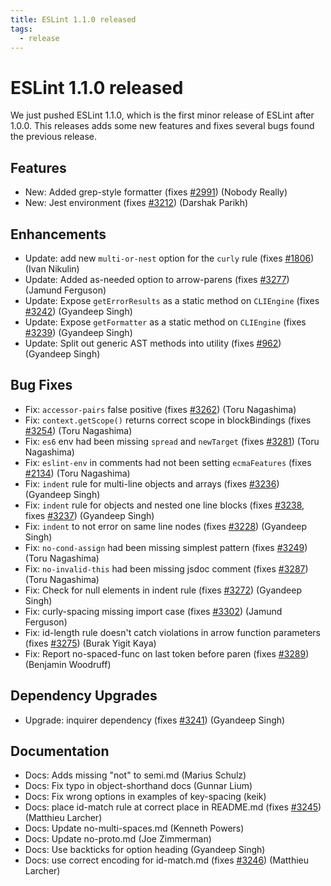 ```yaml
---
title: ESLint 1.1.0 released
tags:
  - release
---
```

# ESLint 1.1.0 released

We just pushed ESLint 1.1.0, which is the first minor release of ESLint after 1.0.0. This releases adds some new features and fixes several bugs found the previous release.

## Features

* New: Added grep-style formatter (fixes [#2991](https://github.com/eslint/eslint/issues/2991)) (Nobody Really)
* New: Jest environment (fixes [#3212](https://github.com/eslint/eslint/issues/3212)) (Darshak Parikh)

## Enhancements

* Update: add new `multi-or-nest` option for the `curly` rule (fixes [#1806](https://github.com/eslint/eslint/issues/1806)) (Ivan Nikulin)
* Update: Added as-needed option to arrow-parens (fixes [#3277](https://github.com/eslint/eslint/issues/3277)) (Jamund Ferguson)
* Update: Expose `getErrorResults` as a static method on `CLIEngine` (fixes [#3242](https://github.com/eslint/eslint/issues/3242)) (Gyandeep Singh)
* Update: Expose `getFormatter` as a static method on `CLIEngine` (fixes [#3239](https://github.com/eslint/eslint/issues/3239)) (Gyandeep Singh)
* Update: Split out generic AST methods into utility (fixes [#962](https://github.com/eslint/eslint/issues/962)) (Gyandeep Singh)

## Bug Fixes

* Fix: `accessor-pairs` false positive (fixes [#3262](https://github.com/eslint/eslint/issues/3262)) (Toru Nagashima)
* Fix: `context.getScope()` returns correct scope in blockBindings (fixes [#3254](https://github.com/eslint/eslint/issues/3254)) (Toru Nagashima)
* Fix: `es6` env had been missing `spread` and `newTarget` (fixes [#3281](https://github.com/eslint/eslint/issues/3281)) (Toru Nagashima)
* Fix: `eslint-env` in comments had not been setting `ecmaFeatures` (fixes [#2134](https://github.com/eslint/eslint/issues/2134)) (Toru Nagashima)
* Fix: `indent` rule for multi-line objects and arrays (fixes [#3236](https://github.com/eslint/eslint/issues/3236)) (Gyandeep Singh)
* Fix: `indent` rule for objects and nested one line blocks (fixes [#3238](https://github.com/eslint/eslint/issues/3238), fixes [#3237](https://github.com/eslint/eslint/issues/3237)) (Gyandeep Singh)
* Fix: `indent` to not error on same line nodes (fixes [#3228](https://github.com/eslint/eslint/issues/3228)) (Gyandeep Singh)
* Fix: `no-cond-assign` had been missing simplest pattern (fixes [#3249](https://github.com/eslint/eslint/issues/3249)) (Toru Nagashima)
* Fix: `no-invalid-this` had been missing jsdoc comment (fixes [#3287](https://github.com/eslint/eslint/issues/3287)) (Toru Nagashima)
* Fix: Check for null elements in indent rule (fixes [#3272](https://github.com/eslint/eslint/issues/3272)) (Gyandeep Singh)
* Fix: curly-spacing missing import case (fixes [#3302](https://github.com/eslint/eslint/issues/3302)) (Jamund Ferguson)
* Fix: id-length rule doesn't catch violations in arrow function parameters (fixes [#3275](https://github.com/eslint/eslint/issues/3275)) (Burak Yigit Kaya)
* Fix: Report no-spaced-func on last token before paren (fixes [#3289](https://github.com/eslint/eslint/issues/3289)) (Benjamin Woodruff)

## Dependency Upgrades

* Upgrade: inquirer dependency (fixes [#3241](https://github.com/eslint/eslint/issues/3241)) (Gyandeep Singh)

## Documentation

* Docs: Adds missing "not" to semi.md (Marius Schulz)
* Docs: Fix typo in object-shorthand docs (Gunnar Lium)
* Docs: Fix wrong options in examples of key-spacing (keik)
* Docs: place id-match rule at correct place in README.md (fixes [#3245](https://github.com/eslint/eslint/issues/3245)) (Matthieu Larcher)
* Docs: Update no-multi-spaces.md (Kenneth Powers)
* Docs: Update no-proto.md (Joe Zimmerman)
* Docs: Use backticks for option heading (Gyandeep Singh)
* Docs: use correct encoding for id-match.md (fixes [#3246](https://github.com/eslint/eslint/issues/3246)) (Matthieu Larcher)
